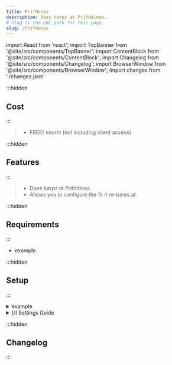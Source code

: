 ```yaml
---
title: PrifHarps
description: Does harps at Prifddinas..
# Slug is the URL path for this page.
slug: /PrifHarps
---
```


import React from 'react';
import TopBanner from '@site/src/components/TopBanner';
import ContentBlock from '@site/src/components/ContentBlock';
import Changelog from '@site/src/components/Changelog';
import BrowserWindow from '@site/src/components/BrowserWindow';
import changes from './changes.json'

<TopBanner title="PrifHarps" version="v1.0.6" skill="Crafting">
</TopBanner>

:::hidden

## Cost

:::

<ContentBlock title="Cost">

> - FREE/ month (not including client access)

</ContentBlock>

:::hidden

## Features

:::

<ContentBlock title="Features">

> - Does harps at Prifddinas.
> - Allows you to configure the % it re-tunes at.

</ContentBlock>

:::hidden

## Requirements

:::
<ContentBlock title="Requirements">

- example

</ContentBlock>

:::hidden

## Setup

:::
<ContentBlock title="Setup">

<details>
<summary>example</summary>

- example

</details>

<details>
<summary>UI Settings Guide</summary>

- example

</details>

</ContentBlock>

:::hidden

## Changelog

:::

<Changelog changes={changes}>

</Changelog>
